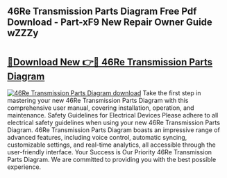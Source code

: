 ## 46Re Transmission Parts Diagram Free Pdf Download - Part-xF9 New Repair Owner Guide wZZZy

# <h2><a href="http://dftka88.blite.top/?on=46Re+Transmission+Parts+Diagram">🔗Download New 👉🔴 46Re Transmission Parts Diagram</a></h2>

[![46Re Transmission Parts Diagram download](https://i.imgur.com/lujVjoI.png)](http://dftka88.blite.top/?on=46Re+Transmission+Parts+Diagram)
Take the first step in mastering your new 46Re Transmission Parts Diagram with this comprehensive user manual, covering installation, operation, and maintenance. Safety Guidelines for Electrical Devices Please adhere to all electrical safety guidelines when using your new 46Re Transmission Parts Diagram. 46Re Transmission Parts Diagram boasts an impressive range of advanced features, including voice control, automatic syncing, customizable settings, and real-time analytics, all accessible through the user-friendly interface. Your Success is Our Priority 46Re Transmission Parts Diagram. We are committed to providing you with the best possible experience.
